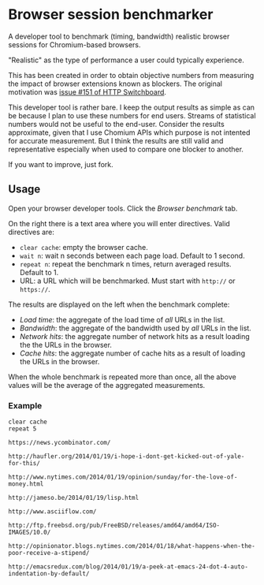 # Browser session benchmarker

A developer tool to benchmark (timing, bandwidth) realistic browser sessions
for Chromium-based browsers.

"Realistic" as the type of performance a user could typically experience.

This has been created in order to obtain objective numbers from measuring the
impact of browser extensions known as blockers. The original motivation
was [issue #151 of HTTP Switchboard](https://github.com/gorhill/httpswitchboard/issues/151).

This developer tool is rather bare. I keep the output results as simple as can
be because I plan to use these numbers for end users. Streams of statistical
numbers would not be useful to the end-user. Consider the results approximate,
given that I use Chomium APIs which purpose is not intented for accurate
measurement. But I think the results are still valid and representative especially
when used to compare one blocker to another.

If you want to improve, just fork.


## Usage

Open your browser developer tools. Click the *Browser benchmark*  tab.

On the right there is a text area where you will enter directives. Valid directives
are:
- `clear cache`: empty the browser cache.
- `wait n`: wait n seconds between each page load. Default to 1 second.
- `repeat n`: repeat the benchmark n times, return averaged results. Default to 1.
- URL: a URL which will be benchmarked. Must start with `http://` or `https://`.

The results are displayed on the left when the benchmark complete:
- *Load time*: the aggregate of the load time of *all* URLs in the list.
- *Bandwidth*: the aggregate of the bandwidth used by *all* URLs in the list.
- *Network hits*: the aggregate number of network hits as a result loading the the URLs in the browser.
- *Cache hits*: the aggregate number of cache hits as a result of loading the URLs in the browser.

When the whole benchmark is repeated more than once, all the above values will
be the average of the aggregated measurements.

### Example

```
clear cache
repeat 5

https://news.ycombinator.com/

http://haufler.org/2014/01/19/i-hope-i-dont-get-kicked-out-of-yale-for-this/

http://www.nytimes.com/2014/01/19/opinion/sunday/for-the-love-of-money.html

http://jameso.be/2014/01/19/lisp.html

http://www.asciiflow.com/

http://ftp.freebsd.org/pub/FreeBSD/releases/amd64/amd64/ISO-IMAGES/10.0/

http://opinionator.blogs.nytimes.com/2014/01/18/what-happens-when-the-poor-receive-a-stipend/

http://emacsredux.com/blog/2014/01/19/a-peek-at-emacs-24-dot-4-auto-indentation-by-default/
```
